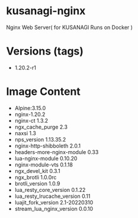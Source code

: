 # kusanagi-nginx

Nginx Web Server( for KUSANAGI Runs on Docker )

# Versions (tags)

- 1.20.2-r1

# Image Content

- Alpine:3.15.0
- nginx-1.20.2
- nginx-ct 1.3.2
- ngx_cache_purge 2.3
- naxsi 1.3
- nps_version 1.13.35.2
- nginx-http-shibboleth 2.0.1
- headers-more-nginx-module 0.33
- lua-nginx-module 0.10.20
- nginx-module-vts 0.1.18
- ngx_devel_kit 0.3.1
- ngx_brotli 1.0.0rc
- brotli_version 1.0.9
- lua_resty_core_version 0.1.22
- lua_resty_lrucache_version 0.11
- luajit_fork_version 2.1-20220310
- stream_lua_nginx_version 0.0.10

